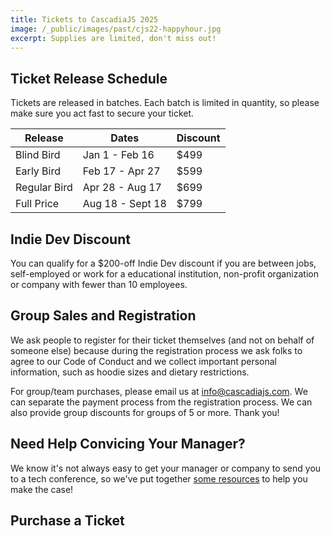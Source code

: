 ```yaml
---
title: Tickets to CascadiaJS 2025
image: /_public/images/past/cjs22-happyhour.jpg
excerpt: Supplies are limited, don't miss out!
---
```

## Ticket Release Schedule

Tickets are released in batches. Each batch is limited in quantity, so please make sure you act fast to secure your ticket.

<table class="styled-table">
    <thead>
    <tr><th>Release</th><th>Dates</th><th>Discount</th></tr>
    </thead>
    <tbody>
    <tr><td>Blind Bird</td><td>Jan 1 - Feb 16</td><td>$499</td></tr>
    <tr><td>Early Bird</td><td>Feb 17 - Apr 27</td><td>$599</td></tr>
    <tr><td>Regular Bird</td><td>Apr 28 - Aug 17</td><td>$699</td></tr>
    <tr><td>Full Price</td><td>Aug 18 - Sept 18</td><td>$799</td></tr>
    </tbody>
</table>

## Indie Dev Discount

You can qualify for a $200-off Indie Dev discount if you are between jobs, self-employed or work for a educational institution, non-profit organization or company with fewer than 10 employees.

<!--table class="styled-table">
    <tbody>
    <tr><td>Indie Dev</span></td><td>Between jobs, self-employed or works for a educational institution, non-profit organization or company with fewer than 10 employees.</td></tr>
    <tr><td>Student</span></td><td>Designed for students who are not working in tech full-time.</td></tr>
    <tr><td>No Frills</span></td><td>Does not come with any swag, meals or drink tickets (no frills!), but you'll have access to all the talks, all the workshops and both evening social events.</td></tr>
    <tr><td>Significant Other</span></td><td>Designed for significant others who want to participate in the social parts of the conference.</td></tr>
    <tr><td>Kid</span></td><td>Designed for kids under 18 who will be accompanying a parent to the conference.</td></tr>

</tbody>
</table-->

## Group Sales and Registration

We ask people to register for their ticket themselves (and not on behalf of someone else) because during the registration process we ask folks to agree to our Code of Conduct and we collect important personal information, such as hoodie sizes and dietary restrictions.

For group/team purchases, please email us at info@cascadiajs.com. We can separate the payment process from the registration process. We can also provide group discounts for groups of 5 or more. Thank you!

## Need Help Convicing Your Manager?

We know it's not always easy to get your manager or company to send you to a tech conference, so we've put together [some resources](/2025/boss-letter) to help you make the case! 

## Purchase a Ticket

<div>
    <tito-widget event="event-loop/cascadiajs-2025"></tito-widget>
</div>

<script async src="https://js.tito.io/v2" async>

